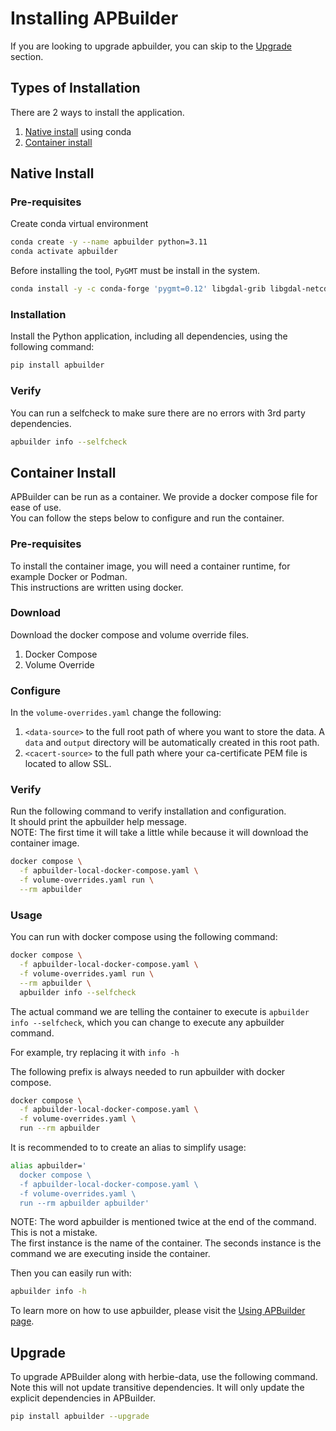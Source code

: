# Installing APBuilder
<!-- markdownlint-disable MD024 -->

If you are looking to upgrade apbuilder, you can skip to the [Upgrade](#upgrade) section.

## Types of Installation

There are 2 ways to install the application.

1. [Native install](#native-install) using conda
1. [Container install](#container-install)

## Native Install

### Pre-requisites

Create conda virtual environment

````bash
conda create -y --name apbuilder python=3.11
conda activate apbuilder
````

Before installing the tool, `PyGMT` must be install in the system.

````bash
conda install -y -c conda-forge 'pygmt=0.12' libgdal-grib libgdal-netcdf
````

### Installation

Install the Python application, including all dependencies, using the following command:

````bash
pip install apbuilder
````

### Verify

You can run a selfcheck to make sure there are no errors with 3rd party dependencies.

```bash
apbuilder info --selfcheck
```

## Container Install

APBuilder can be run as a container. We provide a docker compose file for ease of use.  
You can follow the steps below to configure and run the container.

### Pre-requisites

To install the container image, you will need a container runtime, for example Docker or Podman.  
This instructions are written using docker.

### Download

Download the docker compose and volume override files.

1. Docker Compose
1. Volume Override

### Configure

In the `volume-overrides.yaml` change the following:

1. `<data-source>` to the full root path of where you want to store the data. A `data` and `output` directory will be automatically created in this root path.
1. `<cacert-source>` to the full path where your ca-certificate PEM file is located to allow SSL.

### Verify

Run the following command to verify installation and configuration.  
It should print the apbuilder help message.  
NOTE: The first time it will take a little while because it will download the container image.

```bash
docker compose \
  -f apbuilder-local-docker-compose.yaml \
  -f volume-overrides.yaml run \
  --rm apbuilder
```

### Usage

You can run with docker compose using the following command:

```bash
docker compose \
  -f apbuilder-local-docker-compose.yaml \
  -f volume-overrides.yaml run \
  --rm apbuilder \
  apbuilder info --selfcheck
```

The actual command we are telling the container to execute is `apbuilder info --selfcheck`,
which you can change to execute any apbuilder command.

For example, try replacing it with `info -h`

The following prefix is always needed to run apbuilder with docker compose.

```bash
docker compose \
  -f apbuilder-local-docker-compose.yaml \
  -f volume-overrides.yaml \
  run --rm apbuilder
```

It is recommended to to create an alias to simplify usage:

```bash
alias apbuilder='
  docker compose \
  -f apbuilder-local-docker-compose.yaml \
  -f volume-overrides.yaml \
  run --rm apbuilder apbuilder'
```

NOTE: The word apbuilder is mentioned twice at the end of the command. This is not a mistake.  
The first instance is the name of the container. The seconds instance is the command we are executing inside the container.

Then you can easily run with:

```bash
apbuilder info -h
```

To learn more on how to use apbuilder, please visit the [Using APBuilder page](usage.md).

## Upgrade

To upgrade APBuilder along with herbie-data, use the following command.
Note this will not update transitive dependencies. It will only update the explicit dependencies in APBuilder.

```bash
pip install apbuilder --upgrade
```
